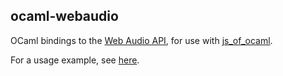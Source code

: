 ocaml-webaudio
--------------

OCaml bindings to the
[Web Audio API](https://developer.mozilla.org/en-US/docs/Web/API/Web_Audio_API),
for use with [js_of_ocaml](https://github.com/ocsigen/js_of_ocaml).

For a usage example, see [here](https://github.com/johnelse/ocaml-webaudio-example).
